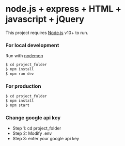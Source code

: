 # node.js + express + HTML + javascript + jQuery

This project requires [Node.js](https://nodejs.org/) v10+ to run. 

### For local development

Run with [nodemon](https://nodemon.io/)
```sh
$ cd project_folder
$ npm install
$ npm run dev
```

### For production

```sh
$ cd project_folder
$ npm install
$ npm start
```

### Change google api key

- Step 1: cd project_folder
- Step 2: Modify .env
- Step 3: enter your google api key
